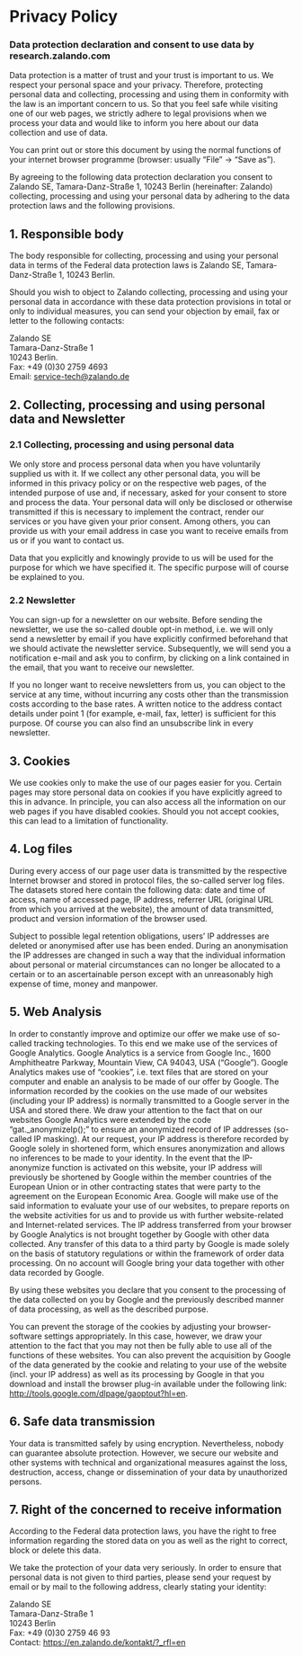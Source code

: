 # Privacy Policy

### Data protection declaration and consent to use data by research.zalando.com

Data protection is a matter of trust and your trust is important to us. We respect your personal space and your privacy. Therefore, protecting personal data and collecting, processing and using them in conformity with the law is an important concern to us. So that you feel safe while visiting one of our web pages, we strictly adhere to legal provisions when we process your data and would like to inform you here about our data collection and use of data.

You can print out or store this document by using the normal functions of your internet browser programme (browser:  usually “File” -> “Save as”).

By agreeing to the following data protection declaration you consent to Zalando SE, Tamara-Danz-Straße 1, 10243 Berlin (hereinafter: Zalando) collecting, processing and using your personal data by adhering to the data protection laws and the following provisions.

## 1. Responsible body

The body responsible for collecting, processing and using your personal data in terms of the Federal data protection laws is Zalando SE, Tamara-Danz-Straße 1, 10243 Berlin.

Should you wish to object to Zalando collecting, processing and using your personal data in accordance with these data protection provisions in total or only to individual measures, you can send your objection by email, fax or letter to the following contacts:

Zalando SE  
Tamara-Danz-Straße 1  
10243 Berlin.  
Fax:  +49 (0)30 2759 4693  
Email: service-tech@zalando.de  



## 2. Collecting, processing and using personal data and Newsletter

### 2.1 Collecting, processing and using personal data

We only store and process personal data when you have voluntarily supplied us with it. If we collect any other personal data, you will be informed in this privacy policy or on the respective web pages, of the intended purpose of use and, if necessary, asked for your consent to store and process the data. Your personal data will only be disclosed or otherwise transmitted if this is necessary to implement the contract, render our services or you have given your prior consent. Among others, you can provide us with your email address in case you want to receive emails from us or if you want to contact us.

Data that you explicitly and knowingly provide to us will be used for the purpose for which we have specified it. The specific purpose will of course be explained to you.


### 2.2 Newsletter


You can sign-up for a newsletter on our website. Before sending the newsletter, we use the so-called double opt-in method, i.e. we will only send a newsletter by email if you have explicitly confirmed beforehand that we should activate the newsletter service. Subsequently, we will send you a notification e-mail and ask you to confirm, by clicking on a link contained in the email, that you want to receive our newsletter.

If you no longer want to receive newsletters from us, you can object to the service at any time, without incurring any costs other than the transmission costs according to the base rates. A written notice to the address contact details under point 1 (for example, e-mail, fax, letter) is sufficient for this purpose. Of course you can also find an unsubscribe link in every newsletter.


## 3.  Cookies

We use cookies only to make the use of our pages easier for you. Certain pages may store personal data on cookies if you have explicitly agreed to this in advance. In principle, you can also access all the information on our web pages if you have disabled cookies. Should you not accept cookies, this can lead to a limitation of functionality.

## 4.  Log files

During every access of our page user data is transmitted by the respective Internet browser and stored in protocol files, the so-called server log files. The datasets stored here contain the following data: date and time of access, name of accessed page, IP address, referrer URL (original URL from which you arrived at the website), the amount of data transmitted, product and version information of the browser used.

Subject to possible legal retention obligations, users’ IP addresses are deleted or anonymised after use has been ended. During an anonymisation the IP addresses are changed in such a way that the individual information about personal or material circumstances can no longer be allocated to a certain or to an ascertainable person except with an unreasonably high expense of time, money and manpower.

## 5. Web Analysis

In order to constantly improve and optimize our offer we make use of so-called tracking technologies. To this end we make use of the services of Google Analytics. Google Analytics is a service from Google Inc., 1600 Amphitheatre Parkway, Mountain View, CA 94043, USA (“Google”). Google Analytics makes use of “cookies”, i.e. text files that are stored on your computer and enable an analysis to be made of our offer by Google. The information recorded by the cookies on the use made of our websites (including your IP address) is normally transmitted to a Google server in the USA and stored there. We draw your attention to the fact that on our websites Google Analytics were extended by the code “gat._anonymizeIp();” to ensure an anonymized record of IP addresses (so-called IP masking). At our request, your IP address is therefore recorded by Google solely in shortened form, which ensures anonymization and allows no inferences to be made to your identity. In the event that the IP-anonymize function is activated on this website, your IP address will previously be shortened by Google within the member countries of the European Union or in other contracting states that were party to the agreement on the European Economic Area. Google will make use of the said information to evaluate your use of our websites, to prepare reports on the website activities for us and to provide us with further website-related and Internet-related services. The IP address transferred from your browser by Google Analytics is not brought together by Google with other data collected. Any transfer of this data to a third party by Google is made solely on the basis of statutory regulations or within the framework of order data processing. On no account will Google bring your data together with other data recorded by Google.



By using these websites you declare that you consent to the processing of the data collected on you by Google and the previously described manner of data processing, as well as the described purpose.

You can prevent the storage of the cookies by adjusting your browser-software settings appropriately. In this case, however, we draw your attention to the fact that you may not then be fully able to use all of the functions of these websites. You can also prevent the acquisition by Google of the data generated by the cookie and relating to your use of the website (incl. your IP address) as well as its processing by Google in that you download and install the browser plug-in available under the following link:  http://tools.google.com/dlpage/gaoptout?hl=en.

## 6. Safe data transmission

Your data is transmitted safely by using encryption. Nevertheless, nobody can guarantee absolute protection. However, we secure our website and other systems with technical and organizational measures against the loss, destruction, access, change or dissemination of your data by unauthorized persons.


## 7.  Right of the concerned to receive information

According to the Federal data protection laws, you have the right to free information regarding the stored data on you as well as the right to correct, block or delete this data.

We take the protection of your data very seriously. In order to ensure that personal data is not given to third parties, please send your request by email or by mail to the following address, clearly stating your identity:

Zalando SE  
Tamara-Danz-Straße 1  
10243 Berlin  
Fax: +49 (0)30 2759 46 93  
Contact: https://en.zalando.de/kontakt/?_rfl=en  

